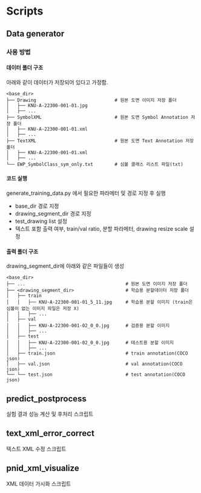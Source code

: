 # Scripts

## Data generator

### 사용 방법

#### 데이터 폴더 구조

아래와 같이 데이터가 저장되어 있다고 가정함.

    <base_dir>
    ├── Drawing                             # 원본 도면 이미지 저장 폴더
    │   ├── KNU-A-22300-001-01.jpg
    │   ├── ...
    ├── SymbolXML                           # 원본 도면 Symbol Annotation 저장 폴더
    │   ├── KNU-A-22300-001-01.xml
    │   ├── ...
    ├── TextXML                             # 원본 도면 Text Annotation 저장 폴더
    │   ├── KNU-A-22300-001-01.xml
    │   ├── ...
    └── EWP_SymbolClass_sym_only.txt        # 심볼 클래스 리스트 파일(txt)
    
#### 코드 실행

generate_training_data.py 에서 필요한 파라메터 및 경로 지정 후 실행

- base_dir 경로 지정
- drawing_segment_dir 경로 지정
- test_drawing list 설정
- 텍스트 포함 출력 여부, train/val ratio, 분할 파라메터, drawing resize scale 설정
    
#### 출력 폴더 구조

drawing_segment_dir에 아래와 같은 파일들이 생성

    <base_dir>
    ├── ...                                     # 원본 도면 이미지 저장 폴더
    ├── <drawing_segment_dir>                   # 학습용 분할데이터 저장 폴더
    │   ├── train
    │   │   ├── KNU-A-22300-001-01_5_11.jpg     # 학습용 분할 이미지 (train은 심볼이 없는 이미지 파일은 저장 X)
    │   │   ├── ... 
    │   ├── val
    │   │   ├── KNU-A-22300-001-02_0_0.jpg      # 검증용 분할 이미지
    │   │   ├── ... 
    │   ├── test
    │   │   ├── KNU-A-22300-001-02_0_0.jpg      # 테스트용 분할 이미지
    │   │   ├── ...
    │   ├── train.json                          # train annotation(COCO json)
    │   ├── val.json                            # val annotation(COCO json)
    └── └── test.json                           # test annotation(COCO json)
    
## predict_postprocess
실험 결과 성능 계산 및 후처리 스크립트

## text_xml_error_correct 
텍스트 XML 수정 스크립트

## pnid_xml_visualize
XML 데이터 가시화 스크립트
